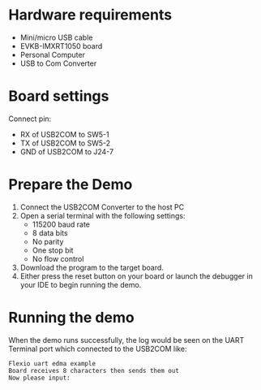 Hardware requirements
=====================
- Mini/micro USB cable
- EVKB-IMXRT1050 board
- Personal Computer
- USB to Com Converter

Board settings
============
Connect pin:
- RX of USB2COM to SW5-1
- TX of USB2COM to SW5-2
- GND of USB2COM to J24-7

Prepare the Demo
===============
1.  Connect the USB2COM Converter to the host PC
2.  Open a serial terminal with the following settings:
    - 115200 baud rate
    - 8 data bits
    - No parity
    - One stop bit
    - No flow control
3.  Download the program to the target board.
4.  Either press the reset button on your board or launch the debugger in your IDE to begin running the demo.

Running the demo
===============
When the demo runs successfully, the log would be seen on the UART Terminal port which connected to the USB2COM like:

~~~~~~~~~~~~~~~~~~~~~
Flexio uart edma example
Board receives 8 characters then sends them out
Now please input:
~~~~~~~~~~~~~~~~~~~~~
